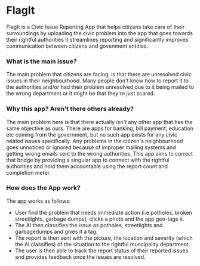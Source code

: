 # FlagIt
FlagIt is a Civic Issue Reporting App that helps citizens take care of their surroundings by uploading the civic problem into the app that goes towards their rightful authorities
It streamlines reporting and significantly improves communication between citizens and govenment entities.

### What is the main issue?
The main problem that citizens are facing, is that there are unresolved civic issues in their neighbourhood. Many people don't know how to report it to the authorities and/or had their problem unresolved due to it being mailed to the wrong department or it might be that they're just scared.


### Why this app? Aren't there others already?
The main problem here is that there actually *isn't* any other app that has the same objective as ours. There are apps for banking, bill payment, education etc coming from the government, but no such app exists for any civic related issues specifically. Any problems in the citizen's neighbourhood goes unnoticed or ignored because of improper mailing systems and getting wrong emails sent to the wrong authorities. This app aims to correct that bridge by providing a singular app to connect with the rightful authorities and hold them accountable using the report count and completion meter. 

### How does the App work?
The app works as follows:
- User find the problem that needs immediate action (i.e potholes, broken streetlights, garbage dumps), clicks a photo and the app geo-tags it.
- The AI then classifies the issue as potholes, streetlights and garbagedumps and gives it a tag.
- The report is then sent with the picture, the location and severity (which the AI classifies) of the situation to the rightful muncipality department.
- The user is then able to track the report status of their reported issues and provides feedback once the issues are resolved.
  


